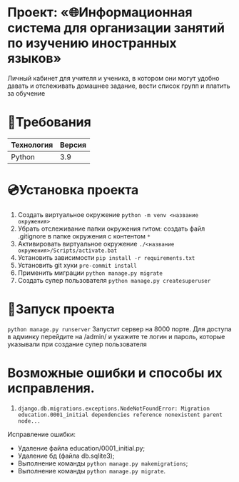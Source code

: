 # Проект: «🌐Информационная система для организации занятий по изучению иностранных языков»

Личный кабинет для учителя и ученика, в котором они могут удобно давать и отслеживать домашнее задание, вести список групп и платить за обучение

# 📄Требования

| Технология  | Версия  |
| ----------- | ------- |
| Python      |   3.9   |

# 💿Установка проекта

1. Создать виртуальное окружение `python -m venv <название окружения>`
2. Убрать отслеживание папки окружения гитом: создать файл .gitignore в папке окружения с контентом `*`
3. Активировать виртуальное окружение `./<название окружения>/Scripts/activate.bat`
4. Установить зависимости `pip install -r requirements.txt`
5. Установить git хуки `pre-commit install`
6. Применить миграции `python manage.py migrate`
7. Создать супер пользователя `python manage.py createsuperuser`


# 🚀Запуск проекта

`python manage.py runserver` Запустит сервер на 8000 порте. Для доступа в админку перейдите на /admin/ и укажите те логин и пароль, которые указывали при создание супер пользователя

# Возможные ошибки и способы их исправления.
1. `django.db.migrations.exceptions.NodeNotFoundError: Migration education.0001_initial dependencies reference nonexistent parent node...`

Исправление ошибки:
- Удаление файла education/0001_initial.py;
- Удаление бд (файла db.sqlite3);
- Выполнение команды `python manage.py makemigrations`;
- Выполнение команды `python manage.py migrate`.



